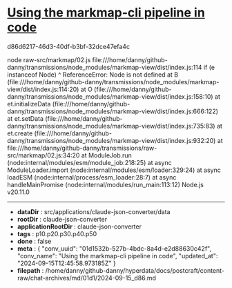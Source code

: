 # [Using the markmap-cli pipeline in code](https://claude.ai/chat/01d1532b-527b-4bdc-8a4d-e2d88630c42f)

d86d6217-46d3-40df-b3bf-32dce47efa4c

node raw-src/markmap/02.js 
file:///home/danny/github-danny/transmissions/node_modules/markmap-view/dist/index.js:114
  if (e instanceof Node)
                   ^
ReferenceError: Node is not defined
    at B (file:///home/danny/github-danny/transmissions/node_modules/markmap-view/dist/index.js:114:20)
    at O (file:///home/danny/github-danny/transmissions/node_modules/markmap-view/dist/index.js:158:10)
    at et.initializeData (file:///home/danny/github-danny/transmissions/node_modules/markmap-view/dist/index.js:666:122)
    at et.setData (file:///home/danny/github-danny/transmissions/node_modules/markmap-view/dist/index.js:735:83)
    at et.create (file:///home/danny/github-danny/transmissions/node_modules/markmap-view/dist/index.js:932:20)
    at file:///home/danny/github-danny/transmissions/raw-src/markmap/02.js:34:20
    at ModuleJob.run (node:internal/modules/esm/module_job:218:25)
    at async ModuleLoader.import (node:internal/modules/esm/loader:329:24)
    at async loadESM (node:internal/process/esm_loader:28:7)
    at async handleMainPromise (node:internal/modules/run_main:113:12)
Node.js v20.11.0

---

* **dataDir** : src/applications/claude-json-converter/data
* **rootDir** : claude-json-converter
* **applicationRootDir** : claude-json-converter
* **tags** : p10.p20.p30.p40.p50
* **done** : false
* **meta** : {
  "conv_uuid": "01d1532b-527b-4bdc-8a4d-e2d88630c42f",
  "conv_name": "Using the markmap-cli pipeline in code",
  "updated_at": "2024-09-15T12:45:58.973185Z"
}
* **filepath** : /home/danny/github-danny/hyperdata/docs/postcraft/content-raw/chat-archives/md/01d1/2024-09-15_d86.md